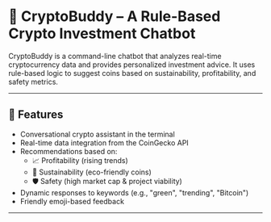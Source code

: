 # 💸 CryptoBuddy – A Rule-Based Crypto Investment Chatbot

CryptoBuddy is a command-line chatbot that analyzes real-time cryptocurrency data and provides personalized investment advice. It uses rule-based logic to suggest coins based on sustainability, profitability, and safety metrics.

---

## 🚀 Features

- Conversational crypto assistant in the terminal
- Real-time data integration from the CoinGecko API
- Recommendations based on:
  - 📈 Profitability (rising trends)
  - 🌱 Sustainability (eco-friendly coins)
  - 🛡️ Safety (high market cap & project viability)
- Dynamic responses to keywords (e.g., "green", "trending", "Bitcoin")
- Friendly emoji-based feedback

---
